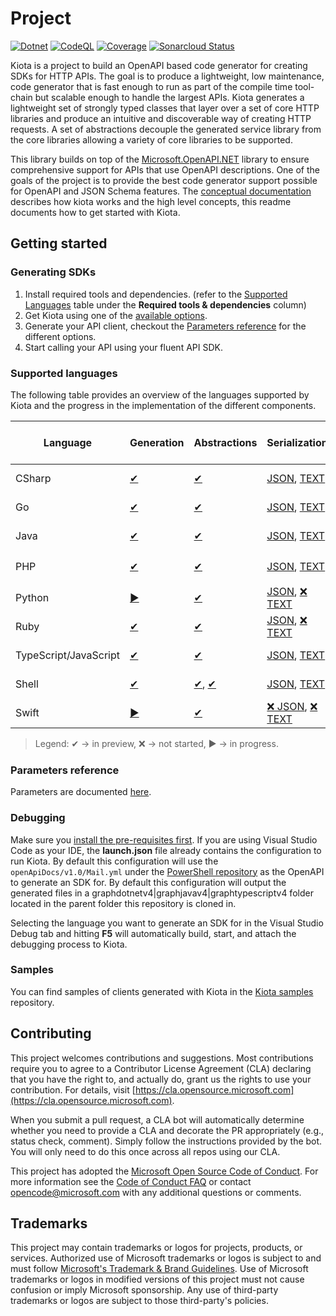 # Project

[![Dotnet](https://github.com/microsoft/kiota/actions/workflows/dotnet.yml/badge.svg)](https://github.com/microsoft/kiota/actions/workflows/dotnet.yml) [![CodeQL](https://github.com/microsoft/kiota/actions/workflows/codeql-analysis.yml/badge.svg)](https://github.com/microsoft/kiota/actions/workflows/codeql-analysis.yml) [![Coverage](https://sonarcloud.io/api/project_badges/measure?project=microsoft_kiota&metric=coverage)](https://sonarcloud.io/dashboard?id=microsoft_kiota) [![Sonarcloud Status](https://sonarcloud.io/api/project_badges/measure?project=microsoft_kiota&metric=alert_status)](https://sonarcloud.io/dashboard?id=microsoft_kiota)

Kiota is a project to build an OpenAPI based code generator for creating SDKs for HTTP APIs. The goal is to produce a lightweight, low maintenance, code generator that is fast enough to run as part of the compile time tool-chain but scalable enough to handle the largest APIs. Kiota generates a lightweight set of strongly typed classes that layer over a set of core HTTP libraries and produce an intuitive and discoverable way of creating HTTP requests. A set of abstractions decouple the generated service library from the core libraries allowing a variety of core libraries to be supported.

This library builds on top of the [Microsoft.OpenAPI.NET](https://github.com/microsoft/openapi.net) library to ensure comprehensive support for APIs that use OpenAPI descriptions. One of the goals of the project is to provide the best code generator support possible for OpenAPI and JSON Schema features. The [conceptual documentation](https://microsoft.github.io/kiota) describes how kiota works and the high level concepts, this readme documents how to get started with Kiota.

## Getting started

### Generating SDKs

1. Install required tools and dependencies. (refer to the [Supported Languages](#supported-languages) table under the **Required tools & dependencies** column)
1. Get Kiota using one of the [available options](https://microsoft.github.io/kiota/get-started/).
1. Generate your API client, checkout the [Parameters reference](https://microsoft.github.io/kiota/using) for the different options.
1. Start calling your API using your fluent API SDK.

### Supported languages

The following table provides an overview of the languages supported by Kiota and the progress in the implementation of the different components.

| Language | Generation | Abstractions                   | Serialization                                                   | Authentication | HTTP | Required tools & dependencies |
| -------- | ---------- |--------------------------------|-----------------------------------------------------------------| -------------- | ---- | -------------- |
| CSharp | [✔](https://github.com/microsoft/kiota/projects/5) | [✔](https://github.com/microsoft/kiota-abstractions-dotnet)     | [JSON](https://github.com/microsoft/kiota-serialization-json-dotnet), [TEXT](https://github.com/microsoft/kiota-serialization-text-dotnet)                             | [Anonymous](https://github.com/microsoft/kiota-abstractions-dotnet/blob/main/src/authentication/AnonymousAuthenticationProvider.cs), [Azure](https://github.com/microsoft/kiota-authentication-azure-dotnet) | [✔](https://github.com/microsoft/kiota-http-dotnet) | [link](https://microsoft.github.io/kiota/get-started/dotnet) |
| Go | [✔](https://github.com/microsoft/kiota/projects/8) | [✔](https://github.com/microsoft/kiota-abstractions-go)         | [JSON](https://github.com/microsoft/kiota-serialization-json-go), [TEXT](https://github.com/microsoft/kiota-serialization-text-go)                                 | [Anonymous](https://github.com/microsoft/kiota-abstractions-go/blob/main/authentication/anonymous_authentication_provider.go), [Azure](https://github.com/microsoft/kiota-authentication-azure-go/) | [✔](https://github.com/microsoft/kiota-http-go/) | [link](https://microsoft.github.io/kiota/get-started/go) |
| Java | [✔](https://github.com/microsoft/kiota/projects/7) | [✔](./abstractions/java)       | [JSON](./serialization/java/json), [TEXT](./serialization/java/text)                               | [Anonymous](./abstractions/java/lib/src/main/java/com/microsoft/kiota/authentication/AnonymousAuthenticationProvider.java), [Azure](./authentication/java/azure) | [✔](./http/java/okhttp) | [link](https://microsoft.github.io/kiota/get-started/java) |
| PHP | [✔](https://github.com/microsoft/kiota/projects/4) | [✔](https://github.com/microsoft/kiota-abstractions-php)          | [JSON](https://github.com/microsoft/kiota-serialization-json-php), [TEXT](https://github.com/microsoft/kiota-serialization-text-php)                                | [Anonymous](https://github.com/microsoft/kiota-abstractions-php/blob/main/src/Authentication/AnonymousAuthenticationProvider.php), [✔️ PHP League](https://github.com/microsoft/kiota-authentication-phpleague-php) | [✔](https://github.com/microsoft/kiota-http-guzzle-php) |  |
| Python | [▶](https://github.com/microsoft/kiota/projects/3) | [✔](./abstractions/python)  | [JSON](./serialization/python/json), [❌ TEXT](https://github.com/microsoft/kiota/issues/1406) | [Anonymous](./abstractions/python/kiota/abstractions/authentication/anonymous_authentication_provider.py), [Azure](./authentication/python/azure) | [✔](./http/python/requests) |  |
| Ruby | [✔](https://github.com/microsoft/kiota/projects/6) | [✔](./abstractions/ruby)       | [JSON](./serialization/ruby/json/microsoft_kiota_serialization), [❌ TEXT](https://github.com/microsoft/kiota/issues/1049) | [Anonymous](./abstractions/ruby/microsoft_kiota_abstractions/lib/microsoft_kiota_abstractions/authentication/anonymous_authentication_provider.rb), [❌ Azure](https://github.com/microsoft/kiota/issues/421) | [✔](./http/ruby/nethttp/microsoft_kiota_nethttplibrary)| [link](https://microsoft.github.io/kiota/get-started/ruby)  |
| TypeScript/JavaScript | [✔](https://github.com/microsoft/kiota/projects/2) | [✔](https://github.com/microsoft/kiota-typescript/tree/main/packages/abstractions) | [JSON](https://github.com/microsoft/kiota-typescript/tree/main/packages/serialization/json), [TEXT](https://github.com/microsoft/kiota-typescript/tree/main/packages/serialization/text)                         | [Anonymous](https://github.com/microsoft/kiota-typescript/blob/main/packages/abstractions/src/authentication/anonymousAuthenticationProvider.ts), [Azure](https://github.com/microsoft/kiota-typescript/tree/main/packages/authentication/azure) | [✔](https://github.com/microsoft/kiota-typescript/tree/main/packages/http/fetch) | [link](https://microsoft.github.io/kiota/get-started/typescript) |
| Shell | [✔](https://github.com/microsoft/kiota/projects/10) | [✔](./abstractions/dotnet), [✔](./cli/commonc) | [JSON](./serialization/dotnet/json), [TEXT](./serialization/dotnet/text) | [Anonymous](./abstractions/dotnet/src/authentication/AnonymousAuthenticationProvider.cs), [Azure](./authentication/dotnet/azure) | [✔](./http/dotnet/httpclient) | [link](https://microsoft.github.io/kiota/get-started/dotnet) |
| Swift | [▶](https://github.com/microsoft/kiota/issues/1449) | [✔](./abstractions/swift)       | [❌ JSON](https://github.com/microsoft/kiota/issues/1451), [❌ TEXT](https://github.com/microsoft/kiota/issues/1452) | [Anonymous](./abstractions/swift/Source/MicrosoftKiotaAbstractions/Authentication/AnonymousAuthenticationProvider.swift), [❌ Azure](https://github.com/microsoft/kiota/issues/1453) | [❌](https://github.com/microsoft/kiota/issues/1454)|  |

> Legend: ✔ -> in preview, ❌ -> not started, ▶ -> in progress.

### Parameters reference

Parameters are documented [here](https://microsoft.github.io/kiota/using).

### Debugging

Make sure you [install the pre-requisites first](https://microsoft.github.io/kiota/contributing). If you are using Visual Studio Code as your IDE, the **launch.json** file already contains the configuration to run Kiota. By default this configuration will use the `openApiDocs/v1.0/Mail.yml` under the [PowerShell repository](https://github.com/microsoftgraph/msgraph-sdk-powershell) as the OpenAPI to generate an SDK for. By default this configuration will output the generated files in a graphdotnetv4|graphjavav4|graphtypescriptv4 folder located in the parent folder this repository is cloned in.

Selecting the language you want to generate an SDK for in the Visual Studio Debug tab and hitting **F5** will automatically build, start, and attach the debugging process to Kiota.

### Samples

You can find samples of clients generated with Kiota in the [Kiota samples](https://github.com/microsoft/kiota-samples) repository.

## Contributing

This project welcomes contributions and suggestions.  Most contributions require you to agree to a
Contributor License Agreement (CLA) declaring that you have the right to, and actually do, grant us
the rights to use your contribution. For details, visit [https://cla.opensource.microsoft.com](https://cla.opensource.microsoft.com).

When you submit a pull request, a CLA bot will automatically determine whether you need to provide
a CLA and decorate the PR appropriately (e.g., status check, comment). Simply follow the instructions
provided by the bot. You will only need to do this once across all repos using our CLA.

This project has adopted the [Microsoft Open Source Code of Conduct](https://opensource.microsoft.com/codeofconduct/).
For more information see the [Code of Conduct FAQ](https://opensource.microsoft.com/codeofconduct/faq/) or
contact [opencode@microsoft.com](mailto:opencode@microsoft.com) with any additional questions or comments.

## Trademarks

This project may contain trademarks or logos for projects, products, or services. Authorized use of Microsoft
trademarks or logos is subject to and must follow
[Microsoft's Trademark & Brand Guidelines](https://www.microsoft.com/legal/intellectualproperty/trademarks/usage/general).
Use of Microsoft trademarks or logos in modified versions of this project must not cause confusion or imply Microsoft sponsorship.
Any use of third-party trademarks or logos are subject to those third-party's policies.
